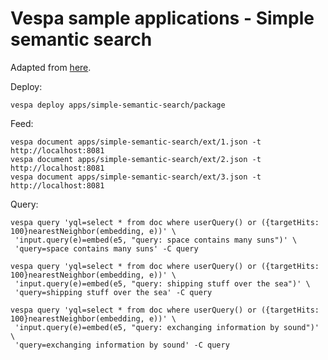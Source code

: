 # Vespa sample applications - Simple semantic search

Adapted from [here](https://github.com/vespa-engine/sample-apps/blob/e7f6ab63d7d1bc4cbce0f77a0a0b646ce2af6116/simple-semantic-search/README.md).

Deploy:

```
vespa deploy apps/simple-semantic-search/package
```

Feed:

```
vespa document apps/simple-semantic-search/ext/1.json -t http://localhost:8081
vespa document apps/simple-semantic-search/ext/2.json -t http://localhost:8081
vespa document apps/simple-semantic-search/ext/3.json -t http://localhost:8081
```

Query:

```
vespa query 'yql=select * from doc where userQuery() or ({targetHits: 100}nearestNeighbor(embedding, e))' \
 'input.query(e)=embed(e5, "query: space contains many suns")' \
 'query=space contains many suns' -C query
```

```
vespa query 'yql=select * from doc where userQuery() or ({targetHits: 100}nearestNeighbor(embedding, e))' \
 'input.query(e)=embed(e5, "query: shipping stuff over the sea")' \
 'query=shipping stuff over the sea' -C query
```

```
vespa query 'yql=select * from doc where userQuery() or ({targetHits: 100}nearestNeighbor(embedding, e))' \
 'input.query(e)=embed(e5, "query: exchanging information by sound")' \
 'query=exchanging information by sound' -C query
```
